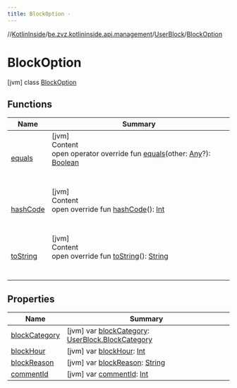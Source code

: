 ```yaml
---
title: BlockOption -
---
```

//[KotlinInside](../../../index.md)/[be.zvz.kotlininside.api.management](../../index.md)/[UserBlock](../index.md)/[BlockOption](index.md)



# BlockOption  
 [jvm] class [BlockOption](index.md)   


## Functions  
  
|  Name|  Summary| 
|---|---|
| [equals](https://kotlinlang.org/api/latest/jvm/stdlib/kotlin/-any/equals.html)| [jvm]  <br>Content  <br>open operator override fun [equals](https://kotlinlang.org/api/latest/jvm/stdlib/kotlin/-any/equals.html)(other: [Any](https://kotlinlang.org/api/latest/jvm/stdlib/kotlin/-any/index.html)?): [Boolean](https://kotlinlang.org/api/latest/jvm/stdlib/kotlin/-boolean/index.html)  <br><br><br>
| [hashCode](https://kotlinlang.org/api/latest/jvm/stdlib/kotlin/-any/hash-code.html)| [jvm]  <br>Content  <br>open override fun [hashCode](https://kotlinlang.org/api/latest/jvm/stdlib/kotlin/-any/hash-code.html)(): [Int](https://kotlinlang.org/api/latest/jvm/stdlib/kotlin/-int/index.html)  <br><br><br>
| [toString](https://kotlinlang.org/api/latest/jvm/stdlib/kotlin/-any/to-string.html)| [jvm]  <br>Content  <br>open override fun [toString](https://kotlinlang.org/api/latest/jvm/stdlib/kotlin/-any/to-string.html)(): [String](https://kotlinlang.org/api/latest/jvm/stdlib/kotlin/-string/index.html)  <br><br><br>


## Properties  
  
|  Name|  Summary| 
|---|---|
| [blockCategory](index.md#be.zvz.kotlininside.api.management/UserBlock.BlockOption/blockCategory/#/PointingToDeclaration/)|  [jvm] var [blockCategory](index.md#be.zvz.kotlininside.api.management/UserBlock.BlockOption/blockCategory/#/PointingToDeclaration/): [UserBlock.BlockCategory](../-block-category/index.md)   <br>
| [blockHour](index.md#be.zvz.kotlininside.api.management/UserBlock.BlockOption/blockHour/#/PointingToDeclaration/)|  [jvm] var [blockHour](index.md#be.zvz.kotlininside.api.management/UserBlock.BlockOption/blockHour/#/PointingToDeclaration/): [Int](https://kotlinlang.org/api/latest/jvm/stdlib/kotlin/-int/index.html)   <br>
| [blockReason](index.md#be.zvz.kotlininside.api.management/UserBlock.BlockOption/blockReason/#/PointingToDeclaration/)|  [jvm] var [blockReason](index.md#be.zvz.kotlininside.api.management/UserBlock.BlockOption/blockReason/#/PointingToDeclaration/): [String](https://kotlinlang.org/api/latest/jvm/stdlib/kotlin/-string/index.html)   <br>
| [commentId](index.md#be.zvz.kotlininside.api.management/UserBlock.BlockOption/commentId/#/PointingToDeclaration/)|  [jvm] var [commentId](index.md#be.zvz.kotlininside.api.management/UserBlock.BlockOption/commentId/#/PointingToDeclaration/): [Int](https://kotlinlang.org/api/latest/jvm/stdlib/kotlin/-int/index.html)   <br>

